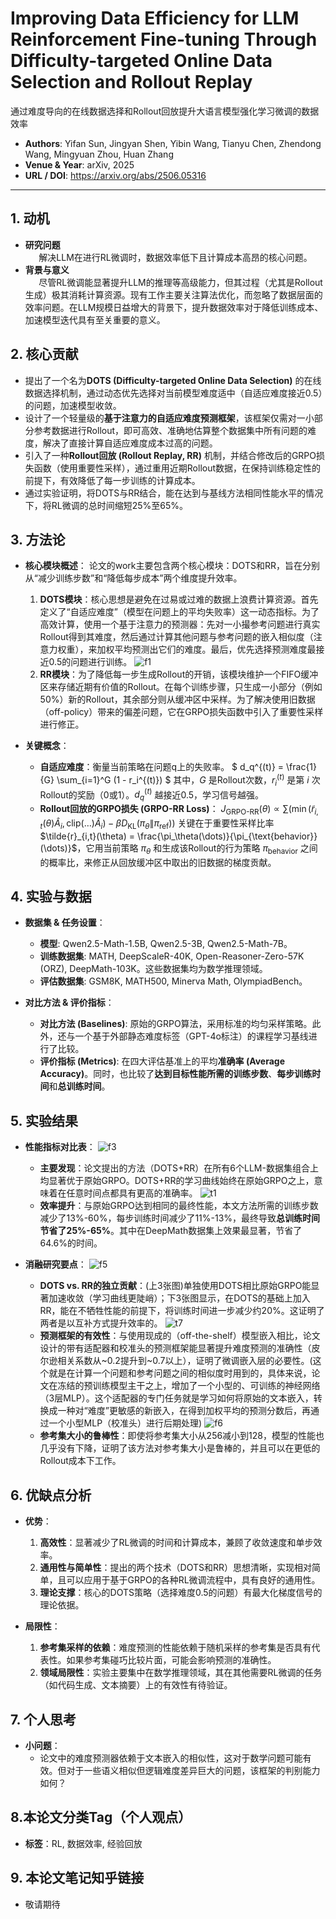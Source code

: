 # Improving Data Efficiency for LLM Reinforcement Fine-tuning Through Difficulty-targeted Online Data Selection and Rollout Replay
通过难度导向的在线数据选择和Rollout回放提升大语言模型强化学习微调的数据效率

- **Authors**: Yifan Sun, Jingyan Shen, Yibin Wang, Tianyu Chen, Zhendong Wang, Mingyuan Zhou, Huan Zhang
- **Venue & Year**: arXiv, 2025 
- **URL / DOI**: https://arxiv.org/abs/2506.05316

---

## 1. 动机

- **研究问题**<br> `   `解决LLM在进行RL微调时，数据效率低下且计算成本高昂的核心问题。
- **背景与意义**<br> `   `尽管RL微调能显著提升LLM的推理等高级能力，但其过程（尤其是Rollout生成）极其消耗计算资源。现有工作主要关注算法优化，而忽略了数据层面的效率问题。在LLM规模日益增大的背景下，提升数据效率对于降低训练成本、加速模型迭代具有至关重要的意义。

## 2. 核心贡献

- 提出了一个名为**DOTS (Difficulty-targeted Online Data Selection)** 的在线数据选择机制，通过动态优先选择对当前模型难度适中（自适应难度接近0.5）的问题，加速模型收敛。
- 设计了一个轻量级的**基于注意力的自适应难度预测框架**，该框架仅需对一小部分参考数据进行Rollout，即可高效、准确地估算整个数据集中所有问题的难度，解决了直接计算自适应难度成本过高的问题。
- 引入了一种**Rollout回放 (Rollout Replay, RR)** 机制，并结合修改后的GRPO损失函数（使用重要性采样），通过重用近期Rollout数据，在保持训练稳定性的前提下，有效降低了每一步训练的计算成本。
- 通过实验证明，将DOTS与RR结合，能在达到与基线方法相同性能水平的情况下，将RL微调的总时间缩短25%至65%。

## 3. 方法论

- **核心模块概述**：
  论文的work主要包含两个核心模块：DOTS和RR，旨在分别从“减少训练步数”和“降低每步成本”两个维度提升效率。
  1.  **DOTS模块**：核心思想是避免在过易或过难的数据上浪费计算资源。首先定义了“自适应难度”（模型在问题上的平均失败率）这一动态指标。为了高效计算，使用一个基于注意力的预测器：先对一小撮参考问题进行真实Rollout得到其难度，然后通过计算其他问题与参考问题的嵌入相似度（注意力权重），来加权平均预测出它们的难度。最后，优先选择预测难度最接近0.5的问题进行训练。
   ![f1](image18/f1.png)
  2.  **RR模块**：为了降低每一步生成Rollout的开销，该模块维护一个FIFO缓冲区来存储近期有价值的Rollout。在每个训练步骤，只生成一小部分（例如50%）新的Rollout，其余部分则从缓冲区中采样。为了解决使用旧数据（off-policy）带来的偏差问题，它在GRPO损失函数中引入了重要性采样进行修正。

- **关键概念**：
  - **自适应难度**：衡量当前策略在问题q上的失败率。
    $`
    d_q^{(t)} = \frac{1}{G} \sum_{i=1}^G (1 - r_i^{(t)})
    `$
    其中，$G$ 是Rollout次数，$r_i^{(t)}$ 是第 $i$ 次Rollout的奖励（0或1）。$d_q^{(t)}$ 越接近0.5，学习信号越强。
  - **Rollout回放的GRPO损失 (GRPO-RR Loss)**：
    $`
    J_{\text{GRPO-RR}}(\theta) \propto \sum \left( \min (\tilde{r}_{i,t}(\theta) \hat{A}_i, \text{clip}(\dots)\hat{A}_i) - \beta D_{\text{KL}}(\pi_\theta \| \pi_{\text{ref}}) \right)
    `$
    关键在于重要性采样比率 $`\tilde{r}_{i,t}(\theta) = \frac{\pi_\theta(\dots)}{\pi_{\text{behavior}}(\dots)}`$，它用当前策略 $\pi_\theta$ 和生成该Rollout的行为策略 $\pi_{\text{behavior}}$ 之间的概率比，来修正从回放缓冲区中取出的旧数据的梯度贡献。


## 4. 实验与数据

- **数据集 & 任务设置**：
  - **模型**: Qwen2.5-Math-1.5B, Qwen2.5-3B, Qwen2.5-Math-7B。
  - **训练数据集**: MATH, DeepScaleR-40K, Open-Reasoner-Zero-57K (ORZ), DeepMath-103K。这些数据集均为数学推理领域。
  - **评估数据集**: GSM8K, MATH500, Minerva Math, OlympiadBench。

- **对比方法 & 评价指标**：
  - **对比方法 (Baselines)**: 原始的GRPO算法，采用标准的均匀采样策略。此外，还与一个基于外部静态难度标签（GPT-4o标注）的课程学习基线进行了比较。
  - **评价指标 (Metrics)**: 在四大评估基准上的平均**准确率 (Average Accuracy)**。同时，也比较了**达到目标性能所需的训练步数**、**每步训练时间**和**总训练时间**。

## 5. 实验结果

- **性能指标对比表**：
  ![f3](image18/f3.png)
  - **主要发现**：论文提出的方法（DOTS+RR）在所有6个LLM-数据集组合上均显著优于原始GRPO。DOTS+RR的学习曲线始终在原始GRPO之上，意味着在任意时间点都具有更高的准确率。
  ![t1](image18/t1.png)
  - **效率提升**：与原始GRPO达到相同的最终性能，本文方法所需的训练步数减少了13%-60%，每步训练时间减少了11%-13%，最终导致**总训练时间节省了25%-65%**。其中在DeepMath数据集上效果最显著，节省了64.6%的时间。

- **消融研究要点**：
  ![f5](image18/f5.png)
  - **DOTS vs. RR的独立贡献**：(上3张图)单独使用DOTS相比原始GRPO能显著加速收敛（学习曲线更陡峭）；下3张图显示，在DOTS的基础上加入RR，能在不牺牲性能的前提下，将训练时间进一步减少约20%。这证明了两者是以互补方式提升效率的。
  ![t7](image18/t7.png)
  - **预测框架的有效性**：与使用现成的（off-the-shelf）模型嵌入相比，论文设计的带有适配器和校准头的预测框架能显著提升难度预测的准确性（皮尔逊相关系数从~0.2提升到~0.7以上），证明了微调嵌入层的必要性。(这个就是在计算一个问题和参考问题之间的相似度时用到的，具体来说，论文在冻结的预训练模型主干之上，增加了一个小型的、可训练的神经网络（3层MLP）。这个适配器的专门任务就是学习如何将原始的文本嵌入，转换成一种对“难度”更敏感的新嵌入，在得到加权平均的预测分数后，再通过一个小型MLP（校准头）进行后期处理)
  ![f6](image18/f6.png)
  - **参考集大小的鲁棒性**：即使将参考集大小从256减小到128，模型的性能也几乎没有下降，证明了该方法对参考集大小是鲁棒的，并且可以在更低的Rollout成本下工作。

## 6. 优缺点分析

- **优势**：
  1.  **高效性**：显著减少了RL微调的时间和计算成本，兼顾了收敛速度和单步效率。
  2.  **通用性与简单性**：提出的两个技术（DOTS和RR）思想清晰，实现相对简单，且可以应用于基于GRPO的各种RL微调流程中，具有良好的通用性。
  3.  **理论支撑**：核心的DOTS策略（选择难度0.5的问题）有最大化梯度信号的理论依据。

- **局限性**：
  1.  **参考集采样的依赖**：难度预测的性能依赖于随机采样的参考集是否具有代表性。如果参考集碰巧比较片面，可能会影响预测的准确性。
  2.  **领域局限性**：实验主要集中在数学推理领域，其在其他需要RL微调的任务（如代码生成、文本摘要）上的有效性有待验证。

## 7. 个人思考

- **小问题**：
  - 论文中的难度预测器依赖于文本嵌入的相似性，这对于数学问题可能有效。但对于一些语义相似但逻辑难度差异巨大的问题，该框架的判别能力如何？


## 8.本论文分类Tag（个人观点）

- **标签**：RL, 数据效率,  经验回放

## 9. 本论文笔记知乎链接
* 敬请期待




